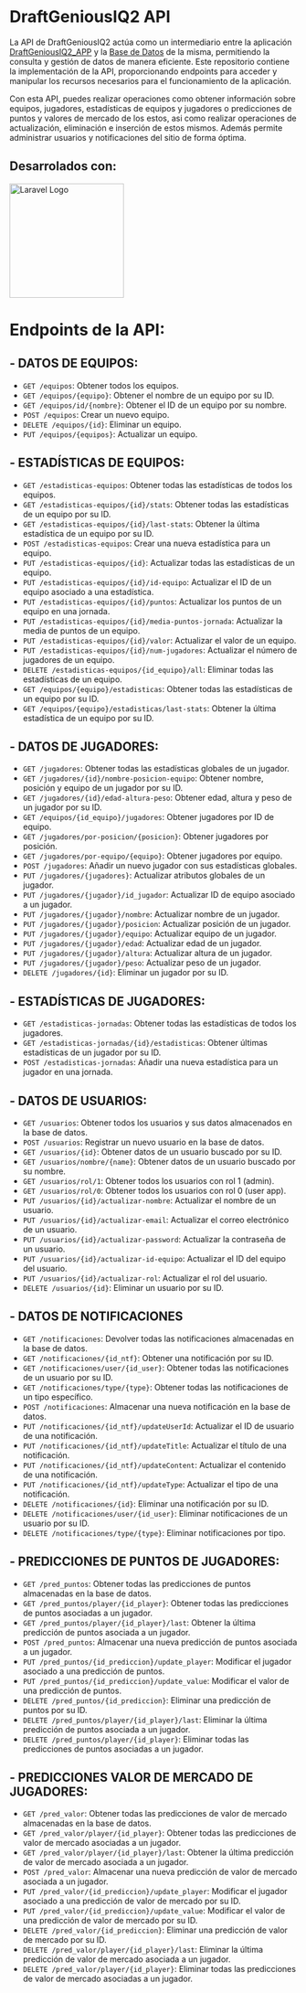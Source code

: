 # DraftGeniousIQ2 API

La API de DraftGeniousIQ2 actúa como un intermediario entre la aplicación [DraftGeniousIQ2_APP](https://github.com/guti10x/DraftGeniousIQ2_APP.git) y la [Base de Datos](https://github.com/guti10x/DraftGeniousIQ2_APP/tree/main/bd) de la misma, permitiendo la consulta y gestión de datos de manera eficiente. Este repositorio contiene la implementación de la API, proporcionando endpoints para acceder y manipular los recursos necesarios para el funcionamiento de la aplicación.

Con esta API, puedes realizar operaciones como obtener información sobre equipos, jugadores, estadísticas de equipos y jugadores o predicciones de puntos y valores de mercado de los estos, asi como realizar operaciones de actualización, eliminación e inserción de estos mismos. Además permite administrar usuarios y notificaciones del sitio de forma óptima.

## Desarrolados con:
<img src="https://raw.githubusercontent.com/laravel/art/master/logo-lockup/5%20SVG/2%20CMYK/1%20Full%20Color/laravel-logolockup-cmyk-red.svg" width="200" alt="Laravel Logo">

# Endpoints de la API:
## - DATOS DE EQUIPOS:
- `GET /equipos`: Obtener todos los equipos.
- `GET /equipos/{equipo}`: Obtener el nombre de un equipo por su ID.
- `GET /equipos/id/{nombre}`: Obtener el ID de un equipo por su nombre.
- `POST /equipos`: Crear un nuevo equipo.
- `DELETE /equipos/{id}`: Eliminar un equipo.
- `PUT /equipos/{equipos}`: Actualizar un equipo.

## - ESTADÍSTICAS DE EQUIPOS:
- `GET /estadisticas-equipos`: Obtener todas las estadísticas de todos los equipos.
- `GET /estadisticas-equipos/{id}/stats`: Obtener todas las estadísticas de un equipo por su ID.
- `GET /estadisticas-equipos/{id}/last-stats`: Obtener la última estadística de un equipo por su ID.
- `POST /estadisticas-equipos`: Crear una nueva estadística para un equipo.
- `PUT /estadisticas-equipos/{id}`: Actualizar todas las estadísticas de un equipo.
- `PUT /estadisticas-equipos/{id}/id-equipo`: Actualizar el ID de un equipo asociado a una estadística.
- `PUT /estadisticas-equipos/{id}/puntos`: Actualizar los puntos de un equipo en una jornada.
- `PUT /estadisticas-equipos/{id}/media-puntos-jornada`: Actualizar la media de puntos de un equipo.
- `PUT /estadisticas-equipos/{id}/valor`: Actualizar el valor de un equipo.
- `PUT /estadisticas-equipos/{id}/num-jugadores`: Actualizar el número de jugadores de un equipo.
- `DELETE /estadisticas-equipos/{id_equipo}/all`: Eliminar todas las estadísticas de un equipo.
- `GET /equipos/{equipo}/estadisticas`: Obtener todas las estadísticas de un equipo por su ID.
- `GET /equipos/{equipo}/estadisticas/last-stats`: Obtener la última estadística de un equipo por su ID.

## - DATOS DE JUGADORES:
- `GET /jugadores`: Obtener todas las estadísticas globales de un jugador.
- `GET /jugadores/{id}/nombre-posicion-equipo`: Obtener nombre, posición y equipo de un jugador por su ID.
- `GET /jugadores/{id}/edad-altura-peso`: Obtener edad, altura y peso de un jugador por su ID.
- `GET /equipos/{id_equipo}/jugadores`: Obtener jugadores por ID de equipo.
- `GET /jugadores/por-posicion/{posicion}`: Obtener jugadores por posición.
- `GET /jugadores/por-equipo/{equipo}`: Obtener jugadores por equipo.
- `POST /jugadores`: Añadir un nuevo jugador con sus estadísticas globales.
- `PUT /jugadores/{jugadores}`: Actualizar atributos globales de un jugador.
- `PUT /jugadores/{jugador}/id_jugador`: Actualizar ID de equipo asociado a un jugador.
- `PUT /jugadores/{jugador}/nombre`: Actualizar nombre de un jugador.
- `PUT /jugadores/{jugador}/posicion`: Actualizar posición de un jugador.
- `PUT /jugadores/{jugador}/equipo`: Actualizar equipo de un jugador.
- `PUT /jugadores/{jugador}/edad`: Actualizar edad de un jugador.
- `PUT /jugadores/{jugador}/altura`: Actualizar altura de un jugador.
- `PUT /jugadores/{jugador}/peso`: Actualizar peso de un jugador.
- `DELETE /jugadores/{id}`: Eliminar un jugador por su ID.

## - ESTADÍSTICAS DE JUGADORES:
- `GET /estadisticas-jornadas`: Obtener todas las estadísticas de todos los jugadores.
- `GET /estadisticas-jornadas/{id}/estadisticas`: Obtener últimas estadísticas de un jugador por su ID.
- `POST /estadisticas-jornadas`: Añadir una nueva estadística para un jugador en una jornada.

## - DATOS DE USUARIOS:
- `GET /usuarios`: Obtener todos los usuarios y sus datos almacenados en la base de datos.
- `POST /usuarios`: Registrar un nuevo usuario en la base de datos.
- `GET /usuarios/{id}`: Obtener datos de un usuario buscado por su ID.
- `GET /usuarios/nombre/{name}`: Obtener datos de un usuario buscado por su nombre.
- `GET /usuarios/rol/1`: Obtener todos los usuarios con rol 1 (admin).
- `GET /usuarios/rol/0`: Obtener todos los usuarios con rol 0 (user app).
- `PUT /usuarios/{id}/actualizar-nombre`: Actualizar el nombre de un usuario.
- `PUT /usuarios/{id}/actualizar-email`: Actualizar el correo electrónico de un usuario.
- `PUT /usuarios/{id}/actualizar-password`: Actualizar la contraseña de un usuario.
- `PUT /usuarios/{id}/actualizar-id-equipo`: Actualizar el ID del equipo del usuario.
- `PUT /usuarios/{id}/actualizar-rol`: Actualizar el rol del usuario.
- `DELETE /usuarios/{id}`: Eliminar un usuario por su ID.

## - DATOS DE NOTIFICACIONES
- `GET /notificaciones`: Devolver todas las notificaciones almacenadas en la base de datos.
- `GET /notificaciones/{id_ntf}`: Obtener una notificación por su ID.
- `GET /notificaciones/user/{id_user}`: Obtener todas las notificaciones de un usuario por su ID.
- `GET /notificaciones/type/{type}`: Obtener todas las notificaciones de un tipo específico.
- `POST /notificaciones`: Almacenar una nueva notificación en la base de datos.
- `PUT /notificaciones/{id_ntf}/updateUserId`: Actualizar el ID de usuario de una notificación.
- `PUT /notificaciones/{id_ntf}/updateTitle`: Actualizar el título de una notificación.
- `PUT /notificaciones/{id_ntf}/updateContent`: Actualizar el contenido de una notificación.
- `PUT /notificaciones/{id_ntf}/updateType`: Actualizar el tipo de una notificación.
- `DELETE /notificaciones/{id}`: Eliminar una notificación por su ID.
- `DELETE /notificaciones/user/{id_user}`: Eliminar notificaciones de un usuario por su ID.
- `DELETE /notificaciones/type/{type}`: Eliminar notificaciones por tipo.

## - PREDICCIONES DE PUNTOS DE JUGADORES:
- `GET /pred_puntos`: Obtener todas las predicciones de puntos almacenadas en la base de datos.
- `GET /pred_puntos/player/{id_player}`: Obtener todas las predicciones de puntos asociadas a un jugador.
- `GET /pred_puntos/player/{id_player}/last`: Obtener la última predicción de puntos asociada a un jugador.
- `POST /pred_puntos`: Almacenar una nueva predicción de puntos asociada a un jugador.
- `PUT /pred_puntos/{id_prediccion}/update_player`: Modificar el jugador asociado a una predicción de puntos.
- `PUT /pred_puntos/{id_prediccion}/update_value`: Modificar el valor de una predicción de puntos.
- `DELETE /pred_puntos/{id_prediccion}`: Eliminar una predicción de puntos por su ID.
- `DELETE /pred_puntos/player/{id_player}/last`: Eliminar la última predicción de puntos asociada a un jugador.
- `DELETE /pred_puntos/player/{id_player}`: Eliminar todas las predicciones de puntos asociadas a un jugador.

## - PREDICCIONES VALOR DE MERCADO DE JUGADORES:
- `GET /pred_valor`: Obtener todas las predicciones de valor de mercado almacenadas en la base de datos.
- `GET /pred_valor/player/{id_player}`: Obtener todas las predicciones de valor de mercado asociadas a un jugador.
- `GET /pred_valor/player/{id_player}/last`: Obtener la última predicción de valor de mercado asociada a un jugador.
- `POST /pred_valor`: Almacenar una nueva predicción de valor de mercado asociada a un jugador.
- `PUT /pred_valor/{id_prediccion}/update_player`: Modificar el jugador asociado a una predicción de valor de mercado por su ID.
- `PUT /pred_valor/{id_prediccion}/update_value`: Modificar el valor de una predicción de valor de mercado por su ID.
- `DELETE /pred_valor/{id_prediccion}`: Eliminar una predicción de valor de mercado por su ID.
- `DELETE /pred_valor/player/{id_player}/last`: Eliminar la última predicción de valor de mercado asociada a un jugador.
- `DELETE /pred_valor/player/{id_player}`: Eliminar todas las predicciones de valor de mercado asociadas a un jugador.
